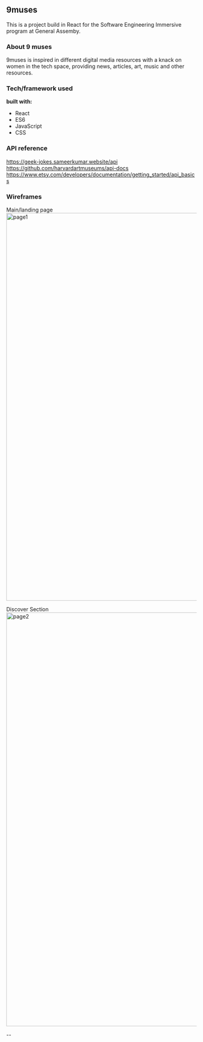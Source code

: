
## 9muses 

This is a project build in React for the Software Engineering Immersive program at General Assemby.

### About 9 muses

9muses is inspired in different digital media resources with a knack on women in the tech space, providing news, articles, art, music and other resources. 

### Tech/framework used
<b>built with:</b>
* React
* ES6
* JavaScript
* CSS

### API reference 
https://geek-jokes.sameerkumar.website/api
https://github.com/harvardartmuseums/api-docs
https://www.etsy.com/developers/documentation/getting_started/api_basics 

### Wireframes
Main/landing page
<img width="1024" alt="page1" src="https://user-images.githubusercontent.com/20978259/60345209-7b036c00-9986-11e9-8bec-63e01ea56ff1.png">

Discover Section
<img width="1093" alt="page2" src="https://user-images.githubusercontent.com/20978259/60345618-6e334800-9987-11e9-9e68-77f9ec1c9e06.png">


--